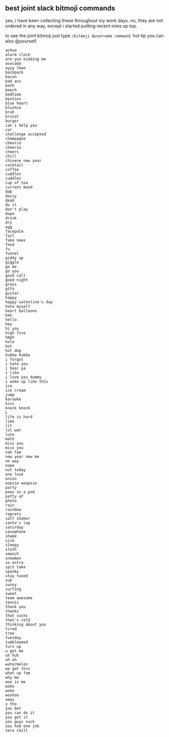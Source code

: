 ## best joint slack bitmoji commands
yes, i have been collecting these throughout my work days. no, they are not ordered in any way, except i started putting recent ones up top.

to see the joint bitmoji just type `/bitmoji @username command`. hot tip you can also @yourself.

```
achoo
alarm clock
are you kidding me
avocado
ayyy lmao
backpack
bacon
bad ass
bath
beach
bedtime
besties
blue heart
blushin
bruh
brutal
burger
can i help you
car
challenge accepted
champagne
cheerio
cheerio
cheers
chill
chinese new year
cocktail
coffee
cuddles
cuddles
cup of tea
current mood
dab
daisy
dead
do it
don't play
dope
drink
dry
egg
facepalm
fail
fake news
food
fu
funnel
giddy up
giggle
go me
go you
good call
good night
grass
gtfo
guitar
happy
happy valentine's day
hate myself
heart balloons
heh
hello
hey
hi you
high five
hmph
hole
hot
hot dog
hubba hubba
i forgot
i hate you
i hear ya
i like
i love you dummy
i woke up like this
ice
ice cream
jump
karaoke
kiss
knock knock
L
life is hard
limo
lit
lol wat
lute
math
miss you
miss you
nah fam
new year new me
no way
nope
not today
one love
onion
oopsie woopsie
party
peas in a pod
petty af
photo
rain
rainbow
regrets
salt shaker
santa's lap
saturday
saxophone
shame
sick
sleepy
sloth
smooch
snowman
so extra
spit take
spooky
stay tuned
sub
sunny
surfing
sweet
team awesome
tennis
thank you
thanks
that sucks
that's cold
thinking about you
tired
tree
tuesday
tumbleweed
turn up
u get me
uh huh
uh oh
watermelon
we got this
what up fam
why me
woe is me
woke
woke
woohoo
xmas
y tho
you bet
you can do it
you got it
you guys suck
you had one job
zero chill
```
